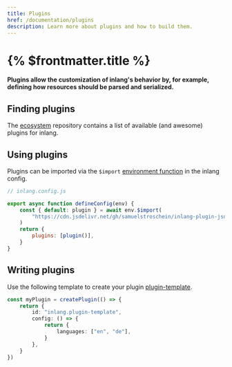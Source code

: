 ```yaml
---
title: Plugins
href: /documentation/plugins
description: Learn more about plugins and how to build them.
---
```


# {% $frontmatter.title %}

**Plugins allow the customization of inlang's behavior by, for example, defining how resources should be parsed and serialized.**

## Finding plugins

The [ecosystem](https://github.com/inlang/ecosystem) repository contains a list of available (and awesome) plugins for inlang.

## Using plugins

Plugins can be imported via the `$import` [environment function](/documentation/inlang-environment) in the inlang config.

```js
// inlang.config.js

export async function defineConfig(env) {
	const { default: plugin } = await env.$import(
		"https://cdn.jsdelivr.net/gh/samuelstroschein/inlang-plugin-json/dist/index.js",
	)
	return {
		plugins: [plugin()],
	}
}
```

## Writing plugins

Use the following template to create your plugin [plugin-template](https://github.com/inlang/plugin-template).

```ts
const myPlugin = createPlugin(() => {
	return {
		id: "inlang.plugin-template",
		config: () => {
			return {
				languages: ["en", "de"],
			}
		},
	}
})
```
